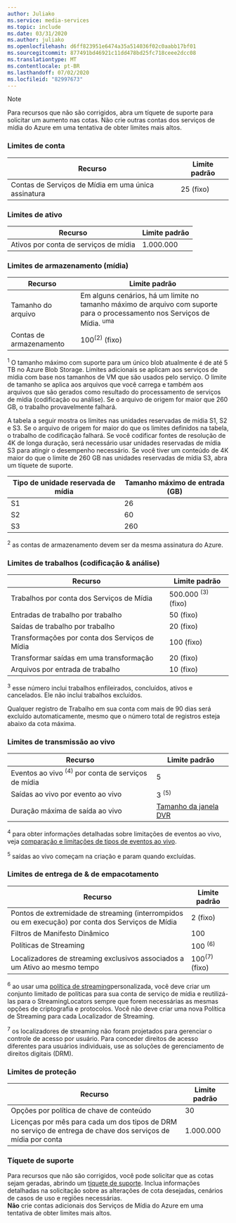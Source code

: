 ```yaml
---
author: Juliako
ms.service: media-services
ms.topic: include
ms.date: 03/31/2020
ms.author: juliako
ms.openlocfilehash: d6ff823951e6474a35a514036f02c0aabb17bf01
ms.sourcegitcommit: 877491bd46921c11dd478bd25fc718ceee2dcc08
ms.translationtype: MT
ms.contentlocale: pt-BR
ms.lasthandoff: 07/02/2020
ms.locfileid: "82997673"
---
```

> [!NOTE]
> Para recursos que não são corrigidos, abra um tíquete de suporte para solicitar um aumento nas cotas. Não crie outras contas dos serviços de mídia do Azure em uma tentativa de obter limites mais altos.

### <a name="account-limits"></a>Limites de conta

| Recurso | Limite padrão | 
| --- | --- | 
| Contas de Serviços de Mídia em uma única assinatura | 25 (fixo) |

### <a name="asset-limits"></a>Limites de ativo

| Recurso | Limite padrão | 
| --- | --- | 
| Ativos por conta de serviços de mídia | 1\.000.000|

### <a name="storage-media-limits"></a>Limites de armazenamento (mídia)

| Recurso | Limite padrão | 
| --- | --- | 
| Tamanho do arquivo| Em alguns cenários, há um limite no tamanho máximo de arquivo com suporte para o processamento nos Serviços de Mídia. <sup>uma</sup> |
| Contas de armazenamento | 100<sup>(2)</sup> (fixo) |

<sup>1</sup> O tamanho máximo com suporte para um único blob atualmente é de até 5 TB no Azure Blob Storage. Limites adicionais se aplicam aos serviços de mídia com base nos tamanhos de VM que são usados pelo serviço. O limite de tamanho se aplica aos arquivos que você carrega e também aos arquivos que são gerados como resultado do processamento de serviços de mídia (codificação ou análise). Se o arquivo de origem for maior que 260 GB, o trabalho provavelmente falhará. 

A tabela a seguir mostra os limites nas unidades reservadas de mídia S1, S2 e S3. Se o arquivo de origem for maior do que os limites definidos na tabela, o trabalho de codificação falhará. Se você codificar fontes de resolução de 4K de longa duração, será necessário usar unidades reservadas de mídia S3 para atingir o desempenho necessário. Se você tiver um conteúdo de 4K maior do que o limite de 260 GB nas unidades reservadas de mídia S3, abra um tíquete de suporte.

|Tipo de unidade reservada de mídia|Tamanho máximo de entrada (GB)|
|---|---|
|S1 |    26|
|S2    | 60|
|S3    |260|

<sup>2</sup> as contas de armazenamento devem ser da mesma assinatura do Azure.

### <a name="jobs-encoding--analyzing-limits"></a>Limites de trabalhos (codificação & análise)

| Recurso | Limite padrão | 
| --- | --- | 
| Trabalhos por conta dos Serviços de Mídia | 500.000 <sup>(3)</sup> (fixo)|
| Entradas de trabalho por trabalho | 50  (fixo)|
| Saídas de trabalho por trabalho | 20 (fixo) |
| Transformações por conta dos Serviços de Mídia | 100  (fixo)|
| Transformar saídas em uma transformação | 20 (fixo) |
| Arquivos por entrada de trabalho|10 (fixo)|

<sup>3</sup> esse número inclui trabalhos enfileirados, concluídos, ativos e cancelados. Ele não inclui trabalhos excluídos. 

Qualquer registro de Trabalho em sua conta com mais de 90 dias será excluído automaticamente, mesmo que o número total de registros esteja abaixo da cota máxima. 

### <a name="live-streaming-limits"></a>Limites de transmissão ao vivo

| Recurso | Limite padrão | 
| --- | --- | 
| Eventos ao vivo <sup>(4)</sup> por conta de serviços de mídia |5|
| Saídas ao vivo por evento ao vivo |3 <sup>(5)</sup> |
| Duração máxima de saída ao vivo | [Tamanho da janela DVR](../articles/media-services/latest/live-event-cloud-dvr.md) |

<sup>4</sup> para obter informações detalhadas sobre limitações de eventos ao vivo, veja [comparação e limitações de tipos de eventos ao vivo](../articles/media-services/latest/live-event-types-comparison.md).

<sup>5</sup> saídas ao vivo começam na criação e param quando excluídas.

### <a name="packaging--delivery-limits"></a>Limites de entrega de & de empacotamento

| Recurso | Limite padrão | 
| --- | --- | 
| Pontos de extremidade de streaming (interrompidos ou em execução) por conta dos Serviços de Mídia|2 (fixo)|
| Filtros de Manifesto Dinâmico|100|
| Políticas de Streaming | 100 <sup>(6)</sup> |
| Localizadores de streaming exclusivos associados a um Ativo ao mesmo tempo | 100<sup>(7)</sup> (fixo) |

<sup>6</sup> ao usar uma [política de streaming](https://docs.microsoft.com/rest/api/media/streamingpolicies)personalizada, você deve criar um conjunto limitado de políticas para sua conta de serviço de mídia e reutilizá-las para o StreamingLocators sempre que forem necessárias as mesmas opções de criptografia e protocolos. Você não deve criar uma nova Política de Streaming para cada Localizador de Streaming.

<sup>7</sup> os localizadores de streaming não foram projetados para gerenciar o controle de acesso por usuário. Para conceder direitos de acesso diferentes para usuários individuais, use as soluções de gerenciamento de direitos digitais (DRM).

### <a name="protection-limits"></a>Limites de proteção

| Recurso | Limite padrão | 
| --- | --- | 
| Opções por política de chave de conteúdo |30 | 
| Licenças por mês para cada um dos tipos de DRM no serviço de entrega de chave dos serviços de mídia por conta|1\.000.000|

### <a name="support-ticket"></a>Tíquete de suporte

Para recursos que não são corrigidos, você pode solicitar que as cotas sejam geradas, abrindo um [tíquete de suporte](https://portal.azure.com/#blade/Microsoft_Azure_Support/HelpAndSupportBlade/newsupportrequest). Inclua informações detalhadas na solicitação sobre as alterações de cota desejadas, cenários de casos de uso e regiões necessárias. <br/>**Não** crie contas adicionais dos Serviços de Mídia do Azure em uma tentativa de obter limites mais altos.
